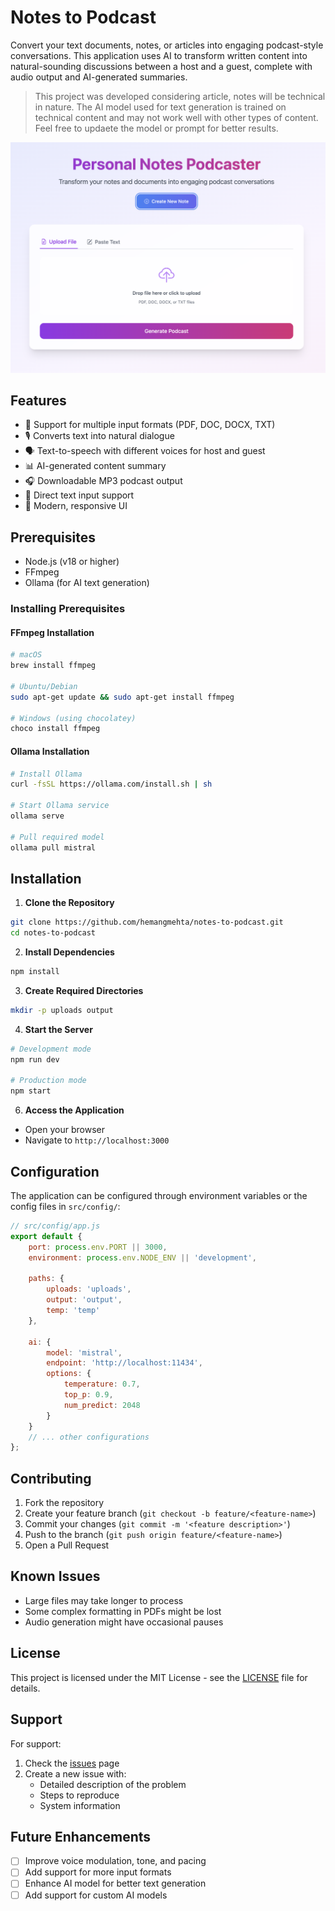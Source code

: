 # Notes to Podcast

Convert your text documents, notes, or articles into engaging podcast-style conversations. This application uses AI to transform written content into natural-sounding discussions between a host and a guest, complete with audio output and AI-generated summaries.

> This project was developed considering article, notes will be technical in nature. The AI model used for text generation is trained on technical content and may not work well with other types of content. Feel free to updaete the model or prompt for better results.

![Project Screenshot](screenshot.png)

## Features

- 📝 Support for multiple input formats (PDF, DOC, DOCX, TXT)
- 🎙️ Converts text into natural dialogue
- 🗣️ Text-to-speech with different voices for host and guest
- 📊 AI-generated content summary
- 🎧 Downloadable MP3 podcast output
- 💬 Direct text input support
- 🎨 Modern, responsive UI

## Prerequisites

- Node.js (v18 or higher)
- FFmpeg
- Ollama (for AI text generation)

### Installing Prerequisites

#### FFmpeg Installation
```bash
# macOS
brew install ffmpeg

# Ubuntu/Debian
sudo apt-get update && sudo apt-get install ffmpeg

# Windows (using chocolatey)
choco install ffmpeg
```

#### Ollama Installation
```bash
# Install Ollama
curl -fsSL https://ollama.com/install.sh | sh

# Start Ollama service
ollama serve

# Pull required model
ollama pull mistral
```

## Installation

1. **Clone the Repository**
```bash
git clone https://github.com/hemangmehta/notes-to-podcast.git
cd notes-to-podcast
```

2. **Install Dependencies**
```bash
npm install
```

3. **Create Required Directories**
```bash
mkdir -p uploads output
```

4. **Start the Server**
```bash
# Development mode
npm run dev

# Production mode
npm start
```

6. **Access the Application**
- Open your browser
- Navigate to `http://localhost:3000`

## Configuration

The application can be configured through environment variables or the config files in `src/config/`:

```javascript
// src/config/app.js
export default {
    port: process.env.PORT || 3000,
    environment: process.env.NODE_ENV || 'development',
    
    paths: {
        uploads: 'uploads',
        output: 'output',
        temp: 'temp'
    },
    
    ai: {
        model: 'mistral',
        endpoint: 'http://localhost:11434',
        options: {
            temperature: 0.7,
            top_p: 0.9,
            num_predict: 2048
        }
    }
    // ... other configurations
};
```

## Contributing

1. Fork the repository
2. Create your feature branch (`git checkout -b feature/<feature-name>`)
3. Commit your changes (`git commit -m '<feature description>'`)
4. Push to the branch (`git push origin feature/<feature-name>`)
5. Open a Pull Request

## Known Issues
- Large files may take longer to process
- Some complex formatting in PDFs might be lost
- Audio generation might have occasional pauses

## License
This project is licensed under the MIT License - see the [LICENSE](LICENSE) file for details.

## Support
For support:
1. Check the [issues](https://github.com/hemangmehta/notes-to-podcast/issues) page
2. Create a new issue with:
   - Detailed description of the problem
   - Steps to reproduce
   - System information

## Future Enhancements
- [ ] Improve voice modulation, tone, and pacing
- [ ] Add support for more input formats
- [ ] Enhance AI model for better text generation
- [ ] Add support for custom AI models